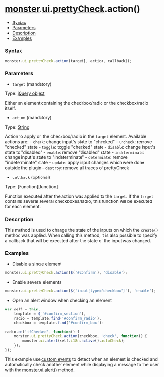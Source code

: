 # [monster][monster].[ui][ui].[prettyCheck][prettyCheck].action()

* [Syntax](#syntax)
* [Parameters](#parameters)
* [Description](#description)
* [Examples](#examples)

### Syntax
```javascript
monster.ui.prettyCheck.action(target[, action, callback]);
```

### Parameters
* `target` (mandatory)

 Type: [jQuery object][jquery]

 Either an element containing the checkbox/radio or the checkbox/radio itself.

* `action` (mandatory)

 Type: [String][string_literal]

 Action to apply on the checkbox/radio in the `target` element. Available actions are:
    - `check`: change input's state to "checked"
    - `uncheck`: remove "checked" state
    - `toggle`: toggle "checked" state
    - `disable`: change input's state to "disabled"
    - `enable`: remove "disabled" state
    - `indeterminate`: change input's state to  "indeterminate"
    - `determiate`: remove "indeterminate" state
    - `update`: apply input changes which were done outside the plugin
    - `destroy`: remove all traces of prettyCheck

* `callback` (optional)

 Type: [Function][function]

 Function executed after the action was applied to the `target`. If the `target` contains several several checkboxes/radio, this function will be executed for each element.

### Description
This method is used to change the state of the inputs on which the `create()` method was applied. When calling this method, it is also possible to specify a callback that will be executed after the state of the input was changed.

### Examples
* Disable a single element
```javascript
monster.ui.prettyCheck.action($('#confirm'), 'disable');
```

* Enable several elements
```javascript
monster.ui.prettyCheck.action($('input[type="checkbox"]'), 'enable');
```

* Open an alert window when checking an element
```javascript
var self = this,
    template = $('#confirm_section'),
    radio = template.find('#confirm_radio'),
    checkbox = template.find('#confirm_box');

radio.on('ifChecked', function() {
    monster.ui.prettyCheck.action(checkbox, 'check', function() {
        monster.ui.alert(self.i18n.active().autoCheck);
    });
});
```

This example use [custom events][events] to detect when an element is checked and automatically check another element while displaying a message to the user with the [monster.ui.alert()][alert] method.



[monster]: ./../../monster.md
[ui]: ../../ui.md
[prettyCheck]: ../prettyCheck.md

[jquery]: http://api.jquery.com/Types/#jQuery
[string_literal]: https://developer.mozilla.org/en-US/docs/Web/JavaScript/Guide/Values,_variables,_and_literals#String_literals
[events]: ../prettyCheck.md#events
[alert]: ../alert().md